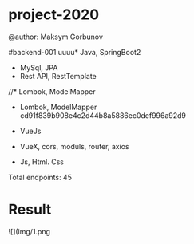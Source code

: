# project-2020
 
@author: Maksym Gorbunov

#backend-001
uuuu* Java, SpringBoot2
* MySql, JPA
* Rest API, RestTemplate

//* Lombok, ModelMapper 

* Lombok, ModelMapper 
 cd91f839b908e4c2d44b8a5886ec0def996a92d9


* VueJs
* VueX, cors, moduls, router, axios 
* Js, Html. Css

Total endpoints: 45

# Result	
![](img/1.png

